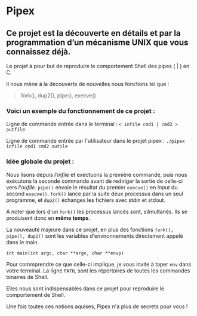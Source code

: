 # Pipex
## Ce projet est la découverte en détails et par la programmation d’un mécanisme UNIX que vous connaissez déjà.

Le projet à pour but de reproduire le comportement Shell des pipes ( | ) en C.

Il nous mène à la découverte de nouvelles nous fonctions tel que :

> fork(), 
> dup2(), 
> pipe(), 
> execve()

### Voici un exemple du fonctionnement de ce projet :

  Ligne de commande entrée dans le terminal :
  ```< infile cmd1 | cmd2 > outfile ```
  
  Ligne de commande entrée par l'utilisateur dans le projet pipex :
  ```./pipex infile cmd1 cmd2 outile```

### Idée globale du projet :

Nous lisons depuis *l'infile* et exectuons la première commande, puis nous éxécutons la seconde commande avant de rediriger la sortie de celle-ci vers *l'oufile*.
```pipe()``` envoie le résultat du premier ```execve()``` en *input* du second ```execve()```. ```fork()``` lance par la suite deux processus dans un seul programme, et ```dup2()``` échanges les fichiers avec stdin et stdout.

A noter que lors d'un ```fork()``` les processus lancés sont, silmultanés. Ils se produisent donc en **même temps**.

La nouveauté majeure dans ce projet, en plus des fonctions ```fork(), pipe(), dup2()``` sont les variables d'environnements directement appelé dans le main.

```int main(int argc, char **argv, char **envp)```

Pour commprendre ce que celle-ci implique, je vous invite à taper ```env``` dans votre terminal.
La ligne ```PATH```, sont les répertoires de toutes les commandes binaires de Shell.

Elles nous sont indispensables dans ce projet pour reproduire le comportement de Shell.

Une fois toutes ces notions aquises, Pipex n'a plus de secrets pour vous ! 
